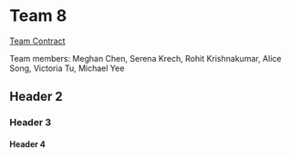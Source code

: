 <html>
<body>
<h1>Team 8</h1>
<p><a href="https://docs.google.com/a/cornell.edu/document/d/1CoW08NZTIM5XFL9buUvyedzuWjra59PjsZewyJCq0u4/edit?usp=sharing">Team Contract</a></p>
<p>Team members: Meghan Chen, Serena Krech, Rohit Krishnakumar, Alice Song, Victoria Tu, Michael Yee</p>
<h2>Header 2</h2>
  <h3>Header 3</h3>
  <h4>Header 4</h4>
</body>
</html>
